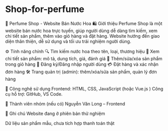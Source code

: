 # Shop-for-perfume
🌸 Perfume Shop - Website Bán Nước Hoa
🛍️ Giới thiệu
Perfume Shop là một website bán nước hoa trực tuyến, giúp người dùng dễ dàng tìm kiếm, xem chi tiết sản phẩm, thêm vào giỏ hàng và đặt hàng. Website hướng đến giao diện thân thiện, dễ sử dụng và tối ưu trải nghiệm người dùng.

⚙️ Tính năng chính
🔍 Tìm kiếm nước hoa theo tên, loại, thương hiệu
📄 Xem chi tiết sản phẩm: mô tả, dung tích, giá, đánh giá
🛒 Thêm/sửa/xóa sản phẩm trong giỏ hàng
👤 Đăng ký/Đăng nhập người dùng
💳 Đặt hàng và xác nhận đơn hàng
🛠️ Trang quản trị (admin): thêm/xóa/sửa sản phẩm, quản lý đơn hàng

🧰 Công nghệ sử dụng
Frontend: HTML, CSS, JavaScript (hoặc Vue.js )
Công cụ hỗ trợ: GitHub, VS Code.

👥 Thành viên nhóm (nếu có)
Nguyễn Văn Long – Frontend

📌 Ghi chú
Website đang ở phiên bản thử nghiệm

Dữ liệu sản phẩm mẫu, chưa tích hợp thanh toán thật
